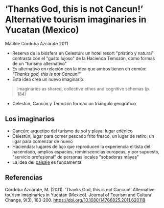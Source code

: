 # ‘Thanks God, this is not Cancun!’ Alternative tourism imaginaries in Yucatan (Mexico)

Matilde Córdoba Azcárate 2011

* Reserva de la biósfera en Celestún: un hotel resort "prístino y natural" contrasta con el "gusto lujoso" de la Hacienda Temozón, como formas de un "turismo alternativo"
* Es alternativo en relación con la idea que ambos tienen en común: *"Thanks god, this is not Cancun!"*
* Esta idea crea un nuevo imaginario:

 > 
 > imaginaries as shared, collective ethos and cognitive schemas (p. 184)

* Celestún, Cancún y Temozón forman un triángulo geográfico

## Los imaginarios

* Cancún: arquetipo del turismo de sol y playa: lugar edénico
* Celestún, lugar para comer pescado frito fresco, un lugar de retiro, un ligar para comenzar de nuevo
* Haciendas: lugares de lujo que reproducen la experiencia elitista del hacendado, amplios espacios, reminiscencias europeas, y por supuesto, "servicio profesional" de personas locales "sobadoras mayas"
* La idea del [paisaje](paisaje.md) es fundamental

## Referencias

Córdoba Azcárate, M. (2011). ‘Thanks God, this is not Cancun!’ Alternative tourism imaginaries in Yucatan (Mexico). Journal of Tourism and Cultural Change, 9(3), 183-200. https://doi.org/10.1080/14766825.2011.620118
